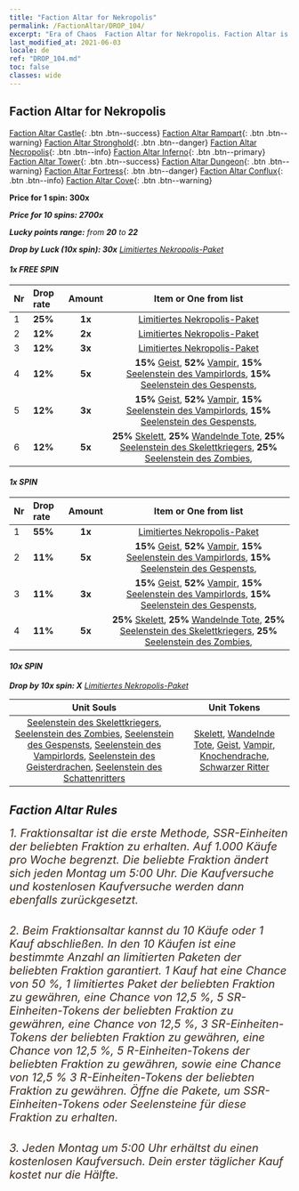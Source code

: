 ```yaml
---
title: "Faction Altar for Nekropolis"
permalink: /FactionAltar/DROP_104/
excerpt: "Era of Chaos  Faction Altar for Nekropolis. Faction Altar is the primary method for obtaining SSR units from the popular faction. Limited to 1,000 purchases each week. The popular faction changes at 05:00 every Monday. Purchase attempts and free purchase attempts will also reset then."
last_modified_at: 2021-06-03
locale: de
ref: "DROP_104.md"
toc: false
classes: wide
---
```


##  Faction Altar for **Nekropolis**

  [Faction Altar Castle](/de/FactionAltar/DROP_101/){: .btn .btn--success} [Faction Altar Rampart](/de/FactionAltar/DROP_102/){: .btn .btn--warning} [Faction Altar Stronghold](/de/FactionAltar/DROP_103/){: .btn .btn--danger} [Faction Altar Necropolis](/de/FactionAltar/DROP_104/){: .btn .btn--info} [Faction Altar Inferno](/de/FactionAltar/DROP_105/){: .btn .btn--primary} [Faction Altar Tower](/de/FactionAltar/DROP_106/){: .btn .btn--success} [Faction Altar Dungeon](/de/FactionAltar/DROP_107/){: .btn .btn--warning} [Faction Altar Fortress](/de/FactionAltar/DROP_108/){: .btn .btn--danger} [Faction Altar Conflux](/de/FactionAltar/DROP_109/){: .btn .btn--info} [Faction Altar Cove](/de/FactionAltar/DROP_112/){: .btn .btn--warning} 

  **Price for 1 spin: 300x** <i class="fas fa-gem"/>

  **Price for 10 spins: 2700x** <i class="fas fa-gem"/>

  **Lucky points range:** from **20** to **22**

  **Drop by Luck (10x spin): 30x** [Limitiertes Nekropolis-Paket](/ItemsDE/con_2138/)

####  1x FREE SPIN 

  |    Nr    |  Drop rate  |  Amount   |   Item or One from list  |
  |:---------|:------------|:---------:|:------------------------:|
  | 1 | **25%** | **1x** | [Limitiertes Nekropolis-Paket](/ItemsDE/con_2138/) |
  | 2 | **12%** | **2x** | [Limitiertes Nekropolis-Paket](/ItemsDE/con_2138/) |
  | 3 | **12%** | **3x** | [Limitiertes Nekropolis-Paket](/ItemsDE/con_2138/) |
  | 4 | **12%** | **5x** |  **15%** [Geist](/ItemsDE/unt_210/),  **52%** [Vampir](/ItemsDE/unt_211/),  **15%** [Seelenstein des Vampirlords](/ItemsDE/unt_300/),  **15%** [Seelenstein des Gespensts](/ItemsDE/unt_299/),  |
  | 5 | **12%** | **3x** |  **15%** [Geist](/ItemsDE/unt_210/),  **52%** [Vampir](/ItemsDE/unt_211/),  **15%** [Seelenstein des Vampirlords](/ItemsDE/unt_300/),  **15%** [Seelenstein des Gespensts](/ItemsDE/unt_299/),  |
  | 6 | **12%** | **5x** |  **25%** [Skelett](/ItemsDE/unt_208/),  **25%** [Wandelnde Tote](/ItemsDE/unt_209/),  **25%** [Seelenstein des Skelettkriegers](/ItemsDE/unt_297/),  **25%** [Seelenstein des Zombies](/ItemsDE/unt_298/),  |


####  1x SPIN 

  |    Nr    |  Drop rate  |  Amount   |   Item or One from list  |
  |:---------|:------------|:---------:|:------------------------:|
  | 1 | **55%** | **1x** | [Limitiertes Nekropolis-Paket](/ItemsDE/con_2138/) |
  | 2 | **11%** | **5x** |  **15%** [Geist](/ItemsDE/unt_210/),  **52%** [Vampir](/ItemsDE/unt_211/),  **15%** [Seelenstein des Vampirlords](/ItemsDE/unt_300/),  **15%** [Seelenstein des Gespensts](/ItemsDE/unt_299/),  |
  | 3 | **11%** | **3x** |  **15%** [Geist](/ItemsDE/unt_210/),  **52%** [Vampir](/ItemsDE/unt_211/),  **15%** [Seelenstein des Vampirlords](/ItemsDE/unt_300/),  **15%** [Seelenstein des Gespensts](/ItemsDE/unt_299/),  |
  | 4 | **11%** | **5x** |  **25%** [Skelett](/ItemsDE/unt_208/),  **25%** [Wandelnde Tote](/ItemsDE/unt_209/),  **25%** [Seelenstein des Skelettkriegers](/ItemsDE/unt_297/),  **25%** [Seelenstein des Zombies](/ItemsDE/unt_298/),  |


####  10x SPIN 

  **Drop by 10x spin: X** [Limitiertes Nekropolis-Paket](/ItemsDE/con_2138/)

  |    Unit Souls    |  Unit Tokens  |
  |:----------------:|:-------------:|
  | [Seelenstein des Skelettkriegers](/ItemsDE/unt_297/), [Seelenstein des Zombies](/ItemsDE/unt_298/), [Seelenstein des Gespensts](/ItemsDE/unt_299/), [Seelenstein des Vampirlords](/ItemsDE/unt_300/), [Seelenstein des Geisterdrachen](/ItemsDE/unt_303/), [Seelenstein des Schattenritters](/ItemsDE/unt_302/) | [Skelett](/ItemsDE/unt_208/), [Wandelnde Tote](/ItemsDE/unt_209/), [Geist](/ItemsDE/unt_210/), [Vampir](/ItemsDE/unt_211/), [Knochendrache](/ItemsDE/unt_214/), [Schwarzer Ritter](/ItemsDE/unt_213/) |



## Faction Altar Rules

  <span style="color: #3c2a1e;font-size:20px">1. Fraktionsaltar ist die erste Methode, SSR-Einheiten der beliebten Fraktion zu erhalten. Auf 1.000 Käufe pro Woche begrenzt. Die beliebte Fraktion ändert sich jeden Montag um 5:00 Uhr. Die Kaufversuche und kostenlosen Kaufversuche werden dann ebenfalls zurückgesetzt.</span><br/>

<br/>  <span style="color: #3c2a1e;font-size:20px">2. Beim Fraktionsaltar kannst du 10 Käufe oder 1 Kauf abschließen. In den 10 Käufen ist eine bestimmte Anzahl an limitierten Paketen der beliebten Fraktion garantiert. 1 Kauf hat eine Chance von 50 %, 1 limitiertes Paket der beliebten Fraktion zu gewähren, eine Chance von 12,5 %, 5 SR-Einheiten-Tokens der beliebten Fraktion zu gewähren, eine Chance von 12,5 %, 3 SR-Einheiten-Tokens der beliebten Fraktion zu gewähren, eine Chance von 12,5 %, 5 R-Einheiten-Tokens der beliebten Fraktion zu gewähren, sowie eine Chance von 12,5 % 3 R-Einheiten-Tokens der beliebten Fraktion zu gewähren. Öffne die Pakete, um SSR-Einheiten-Tokens oder Seelensteine für diese Fraktion zu erhalten.</span>

<br/>  <span style="color: #3c2a1e;font-size:20px">3. Jeden Montag um 5:00 Uhr erhältst du einen kostenlosen Kaufversuch. Dein erster täglicher Kauf kostet nur die Hälfte.</span><br/>

<br/>